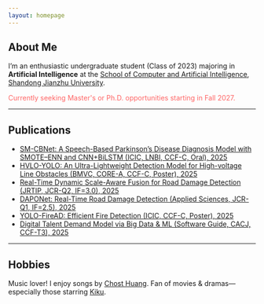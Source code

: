 ```yaml
---
layout: homepage
---
```


## About Me 

I’m an enthusiastic undergraduate student (Class of 2023) majoring in **Artificial Intelligence** at the [School of Computer and Artificial Intelligence](https://www.sdjzu.edu.cn/jsjkx/index.htm), [Shandong Jianzhu University](https://www.sdjzu.edu.cn/).

<span style="color:#FF6666">Currently seeking Master's or Ph.D. opportunities starting in Fall 2027.</span>  

---

## Publications  

- [SM-CBNet: A Speech-Based Parkinson’s Disease Diagnosis Model with SMOTE–ENN and CNN+BiLSTM (ICIC, LNBI, CCF-C, Oral), 2025](https://link.springer.com/chapter/10.1007/978-981-95-0030-7_4)  
- [HVLO-YOLO: An Ultra-Lightweight Detection Model for High-voltage Line Obstacles (BMVC, CORE-A, CCF-C, Poster), 2025](https://openreview.net/forum?id=2FnI6Pmx4J#discussion)
- [Real-Time Dynamic Scale-Aware Fusion for Road Damage Detection (JRTIP, JCR-Q2, IF=3.0), 2025](https://link.springer.com/article/10.1007/s11554-025-01634-w)  
- [DAPONet: Real-Time Road Damage Detection (Applied Sciences, JCR-Q1, IF=2.5), 2025](https://www.mdpi.com/2076-3417/15/3/1470)  
- [YOLO-FireAD: Efficient Fire Detection (ICIC, CCF-C, Poster), 2025](http://poster-openaccess.com)
- [Digital Talent Demand Model via Big Data & ML (Software Guide, CACJ, CCF-T3), 2025](https://www.rjdk.org.cn/zh/article/doi/10.11907/rjdk.241973/)  

---

## Hobbies

Music lover! I enjoy songs by [Chost Huang](https://m.weibo.cn/u/5043186742). Fan of movies & dramas—especially those starring [Kiku](https://m.weibo.cn/u/3669102477).
